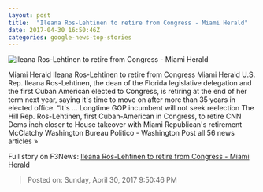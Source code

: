 ```yaml
---
layout: post
title:  "Ileana Ros-Lehtinen to retire from Congress - Miami Herald"
date: 2017-04-30 16:50:46Z
categories: google-news-top-stories
---
```


![Ileana Ros-Lehtinen to retire from Congress - Miami Herald](http://www.miamiherald.com/news/local/community/miami-dade/lxw3z0/picture147722339/alternates/LANDSCAPE_1140/IMG_ILI30_Ileana_News_rk_2_1_K054IN8M_L136128208)

Miami Herald Ileana Ros-Lehtinen to retire from Congress Miami Herald U.S. Rep. Ileana Ros-Lehtinen, the dean of the Florida legislative delegation and the first Cuban American elected to Congress, is retiring at the end of her term next year, saying it's time to move on after more than 35 years in elected office. “It's ... Longtime GOP incumbent will not seek reelection The Hill Rep. Ros-Lehtinen, first Cuban-American in Congress, to retire CNN Dems inch closer to House takeover with Miami Republican's retirement McClatchy Washington Bureau Politico - Washington Post all 56 news articles »


Full story on F3News: [Ileana Ros-Lehtinen to retire from Congress - Miami Herald](http://www.f3nws.com/n/gSVDHC)

> Posted on: Sunday, April 30, 2017 9:50:46 PM
